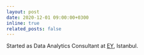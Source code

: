 ```yaml
---
layout: post
date: 2020-12-01 09:00:00+0300
inline: true
related_posts: false
---
```


Started as Data Analytics Consultant at [EY](https://www.ey.com/), Istanbul.
